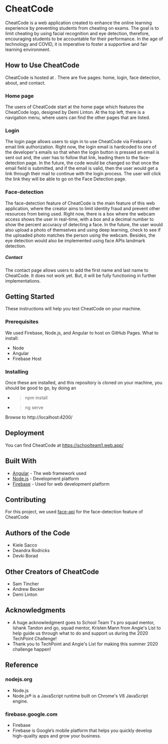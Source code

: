 # CheatCode
CheatCode is a web application created to enhance the online learning experience by preventing students from cheating on exams. The goal is to limit cheating by using facial recognition and eye detection, therefore, encouraging students to be accountable for their performance. In the age of technology and COVID, it is imperative to foster a supportive and fair learning environment.

## How to Use CheatCode
CheatCode is hosted at <insertLinkLater>. There are five pages: home, login, face detection, about, and contact.

### Home page
The users of CheatCode start at the home page which features the CheatCode logo, designed by Demi Linton. At the top left, there is a navigation menu, where users can find the other pages that are listed.

### Login
The login page allows users to sign in to use CheatCode via Firebase's email link authorization. Right now, the login email is hardcoded to one of the developer's emails so that when the login button is pressed an email is sent out and, the user has to follow that link, leading them to the face-detection page. In the future, the code would be changed so that once the email field is submitted, and if the email is valid, then the user would get a link through their mail to continue with the login process. The user will click the link they will be able to go on the Face Detection page.

### Face-detection
The face-detection feature of CheatCode is the main feature of this web application, where the creator aims to limit identity fraud and prevent other resources from being used. Right now, there is a box where the webcam access shows the user in real-time, with a box and a decimal number to show the percent accuracy of detecting a face. In the future, the user would also upload a photo of themselves and using deep learning, check to see if the uploaded photo matches the person using the webcam. Besides, the eye detection would also be implemented using face APIs landmark detection.

##### Contact
The contact page allows users to add the first name and last name to CheatCode. It does not work yet. But, it will be fully functioning in further implementations. 

## Getting Started 
These instructions will help you test CheatCode on your machine.

### Prerequisites
We used Firebase, Node.js, and Angular to host on GitHub Pages.
What to install:
- Node
- Angular
- Firebase Host

### Installing 
Once these are installed, and this repository is cloned on your machine, you should be good to go, by doing an
* > npm install
* > ng serve

Browse to http://localhost:4200/

## Deployment 
You can find CheatCode at https://schoolteam1.web.app/

## Built With
* [Angular](https://cli.angular.io/) - The web framework used
* [Node.js](https://nodejs.org/en/) - Development platform
* [Firebase](https://firebase.google.com/) - Used for web development platform

## Contributing 
For this project, we used [face-api](https://github.com/justadudewhohacks/face-api.js) for the face-detection feature of CheatCode

## Authors of the Code
* Kiele Sacco
* Deandra Rodricks
* Devki Borad

## Other Creators of CheatCode
* Sam Tincher
*  Andrew Becker
* Demi Linton

## Acknowledgments
* A huge acknowledgment goes to School Team 1's pro squad mentor, Ishank Tandon and go, squad mentor, Kristen Mann from Angie's List to help guide us through what to do and support us during the 2020 TechPoint Challenge!
* Thank you to TechPoint and Angie's List for making this summer 2020 challenge happen!

## Reference 

### nodejs.org
* Node.js
* Node.js® is a JavaScript runtime built on Chrome's V8 JavaScript engine.

###  firebase.google.com
* Firebase
* Firebase is Google’s mobile platform that helps you quickly develop high-quality apps and grow your business.
